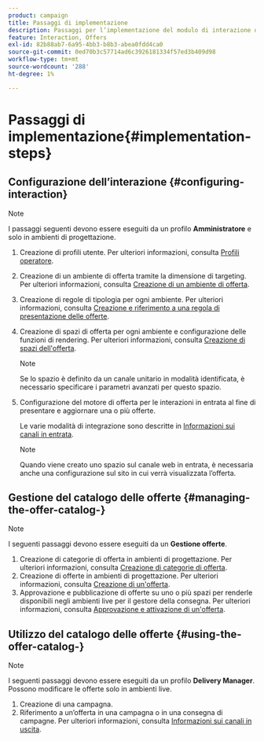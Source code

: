 ```yaml
---
product: campaign
title: Passaggi di implementazione
description: Passaggi per l’implementazione del modulo di interazione di Campaign
feature: Interaction, Offers
exl-id: 82b88ab7-6a95-4bb3-b8b3-abea0fdd4ca0
source-git-commit: 0ed70b3c57714ad6c3926181334f57ed3b409d98
workflow-type: tm+mt
source-wordcount: '288'
ht-degree: 1%

---
```


# Passaggi di implementazione{#implementation-steps}



## Configurazione dell’interazione {#configuring-interaction}

>[!NOTE]
>
>I passaggi seguenti devono essere eseguiti da un profilo **Amministratore** e solo in ambienti di progettazione.

1. Creazione di profili utente. Per ulteriori informazioni, consulta [Profili operatore](../../interaction/using/operator-profiles.md).
1. Creazione di un ambiente di offerta tramite la dimensione di targeting. Per ulteriori informazioni, consulta [Creazione di un ambiente di offerta](../../interaction/using/live-design-environments.md#creating-an-offer-environment).
1. Creazione di regole di tipologia per ogni ambiente. Per ulteriori informazioni, consulta [Creazione e riferimento a una regola di presentazione delle offerte](../../interaction/using/managing-offer-presentation.md#creating-and-referencing-an-offer-presentation-rule).
1. Creazione di spazi di offerta per ogni ambiente e configurazione delle funzioni di rendering. Per ulteriori informazioni, consulta [Creazione di spazi dell&#39;offerta](../../interaction/using/creating-offer-spaces.md).

   >[!NOTE]
   >
   >Se lo spazio è definito da un canale unitario in modalità identificata, è necessario specificare i parametri avanzati per questo spazio.

1. Configurazione del motore di offerta per le interazioni in entrata al fine di presentare e aggiornare una o più offerte.

   Le varie modalità di integrazione sono descritte in [Informazioni sui canali in entrata](../../interaction/using/about-inbound-channels.md).

   >[!NOTE]
   >
   >Quando viene creato uno spazio sul canale web in entrata, è necessaria anche una configurazione sul sito in cui verrà visualizzata l’offerta.

## Gestione del catalogo delle offerte {#managing-the-offer-catalog-}

>[!NOTE]
>
>I seguenti passaggi devono essere eseguiti da un **Gestione offerte**.

1. Creazione di categorie di offerta in ambienti di progettazione. Per ulteriori informazioni, consulta [Creazione di categorie di offerta](../../interaction/using/creating-offer-categories.md).
1. Creazione di offerte in ambienti di progettazione. Per ulteriori informazioni, consulta [Creazione di un&#39;offerta](../../interaction/using/creating-an-offer.md).
1. Approvazione e pubblicazione di offerte su uno o più spazi per renderle disponibili negli ambienti live per il gestore della consegna. Per ulteriori informazioni, consulta [Approvazione e attivazione di un&#39;offerta](../../interaction/using/approving-and-activating-an-offer.md).

## Utilizzo del catalogo delle offerte {#using-the-offer-catalog-}

>[!NOTE]
>
>I seguenti passaggi devono essere eseguiti da un profilo **Delivery Manager**. Possono modificare le offerte solo in ambienti live.

1. Creazione di una campagna.
1. Riferimento a un’offerta in una campagna o in una consegna di campagne. Per ulteriori informazioni, consulta [Informazioni sui canali in uscita](../../interaction/using/about-outbound-channels.md).

